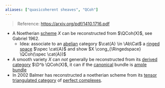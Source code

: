 ```yaml
---
aliases: ["quasicoherent sheaves", "QCoh"]
---
```


> Reference: <https://arxiv.org/pdf/1410.1716.pdf>

- A Noetherian [scheme](scheme.md) $X$ can be reconstructed from $\QCoh(X)$, see Gabriel 1962.
	- Idea: associate to an [abelian](Abelian%20category.md) category $\cat{A} \in \Ab\Cat$ a [ringed space](ringed%20space.md) $\spec \cat{A}$ and show $X \cong_{\Ringedspace} \QCoh(\spec \cat{A})$
- A smooth variety $X$ can *not* generally be reconstructed from its [derived category](derived%20category.md) $\D^b \QCoh(X)$, it can if the [canonical](canonical%20bundle.md) bundle is [ample bundle](ample%20bundle)
- In 2002 Balmer has reconstructed a noetherian scheme
from its [tensor triangulated category](tensor%20triangulated%20category) of [perfect complexes](perfect%20complexes.md).
	